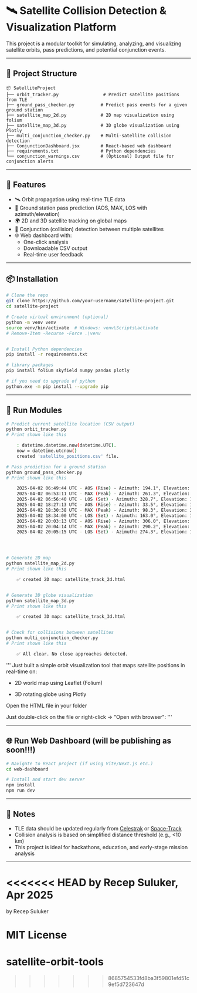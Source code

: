 # 🛰️ Satellite Collision Detection & Visualization Platform

This project is a modular toolkit for simulating, analyzing, and visualizing satellite orbits, pass predictions, and potential conjunction events.

---

## 📁 Project Structure

```
📦 SatelliteProject
├── orbit_tracker.py                 # Predict satellite positions from TLE
├── ground_pass_checker.py          # Predict pass events for a given ground station
├── satellite_map_2d.py             # 2D map visualization using folium
├── satellite_map_3d.py             # 3D globe visualization using Plotly
├── multi_conjunction_checker.py    # Multi-satellite collision detection
├── ConjunctionDashboard.jsx        # React-based web dashboard
├── requirements.txt                # Python dependencies
└── conjunction_warnings.csv        # (Optional) Output file for conjunction alerts
```

---

## 🚀 Features

- 🛰️ Orbit propagation using real-time TLE data
- 📡 Ground station pass prediction (AOS, MAX, LOS with azimuth/elevation)
- 🌍 2D and 3D satellite tracking on global maps
- 🚨 Conjunction (collision) detection between multiple satellites
- 🌐 Web dashboard with:
  - One-click analysis
  - Downloadable CSV output
  - Real-time user feedback

---

## 📦 Installation

```bash
# Clone the repo
git clone https://github.com/your-username/satellite-project.git
cd satellite-project

# Create virtual environment (optional)
python -m venv venv
source venv/bin/activate  # Windows: venv\Scripts\activate
# Remove-Item -Recurse -Force .\venv


# Install Python dependencies
pip install -r requirements.txt

# library packages
pip install folium skyfield numpy pandas plotly

# if you need to upgrade of python 
python.exe -m pip install --upgrade pip


```
---

## 🧪 Run Modules

```bash
# Predict current satellite location (CSV output)
python orbit_tracker.py
# Print shown like this 

    : datetime.datetime.now(datetime.UTC).
    now = datetime.utcnow()
    created 'satellite_positions.csv' file.

# Pass prediction for a ground station
python ground_pass_checker.py
# Print shown like this 

    2025-04-02 06:49:44 UTC - AOS (Rise) - Azimuth: 194.1°, Elevation: 10.0°
    2025-04-02 06:53:11 UTC - MAX (Peak) - Azimuth: 261.3°, Elevation: 35.0°
    2025-04-02 06:56:40 UTC - LOS (Set) - Azimuth: 328.7°, Elevation: 10.0°
    2025-04-02 18:27:13 UTC - AOS (Rise) - Azimuth: 33.5°, Elevation: 10.0°
    2025-04-02 18:30:38 UTC - MAX (Peak) - Azimuth: 98.3°, Elevation: 32.0°
    2025-04-02 18:34:00 UTC - LOS (Set) - Azimuth: 163.0°, Elevation: 10.0°
    2025-04-02 20:03:13 UTC - AOS (Rise) - Azimuth: 306.0°, Elevation: 10.0°
    2025-04-02 20:04:14 UTC - MAX (Peak) - Azimuth: 290.2°, Elevation: 10.9°
    2025-04-02 20:05:15 UTC - LOS (Set) - Azimuth: 274.3°, Elevation: 10.0°




# Generate 2D map
python satellite_map_2d.py
# Print shown like this 

    ✅ created 2D map: satellite_track_2d.html


# Generate 3D globe visualization
python satellite_map_3d.py
# Print shown like this 

    ✅ created 3D map: satellite_track_3d.html


# Check for collisions between satellites
python multi_conjunction_checker.py
# Print shown like this 

    ✅ All clear. No close approaches detected.

```

'''
Just built a simple orbit visualization tool that maps satellite positions in real-time on:

* 2D world map using Leaflet (Folium)

 * 3D rotating globe using Plotly



Open the HTML file in your folder

Just double-click on the file or right-click → "Open with browser":
'''


---

## 🌐 Run Web Dashboard (will be publishing as soon!!!)

```bash
# Navigate to React project (if using Vite/Next.js etc.)
cd web-dashboard

# Install and start dev server
npm install
npm run dev
```

---

## 📝 Notes

- TLE data should be updated regularly from [Celestrak](https://celestrak.com) or [Space-Track](https://www.space-track.org)
- Collision analysis is based on simplified distance threshold (e.g., <10 km)
- This project is ideal for hackathons, education, and early-stage mission analysis

---

<<<<<<< HEAD
by Recep Suluker, Apr 2025
=======
by Recep Suluker

MIT License
=======
# satellite-orbit-tools
>>>>>>> 8685754533fd8ba3f59801efd51c9ef5d723647d
